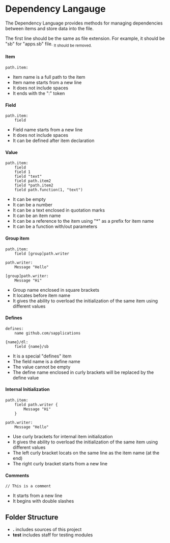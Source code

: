 # Dependency Langauge
The Dependency Language provides methods for managing dependencies between items and store data into the file.

The first line should be the same as file extension. For example, it should be "sb" for "apps.sb" file. <sub>It should be removed.</sub>
#### Item
```
path.item:
```
- Item name is a full path to the item
- Item name starts from a new line
- It does not include spaces 
- It ends with the ":" token
#### Field
```
path.item:
    field
```
- Field name starts from a new line
- It does not include spaces 
- It can be defined after item declaration
#### Value
```
path.item:
    field 
    field 1
    field "text"
    field path.item2
    field *path.item2
    field path.function(1, "text")
```
- It can be empty
- It can be a number
- It can be a text enclosed in quotation marks
- It can be an item name
- It can be a reference to the item using "*" as a prefix for item name
- It can be a function with/out parameters
#### Group item
```
path.item:
    field [group]path.writer
  
path.writer:
    Message "Hello"
	
[group]path.writer:
    Message "Hi"
```
- Group name enclosed in square brackets
- It locates before item name
- It gives the ability to overload the initialization of the same item using different values
#### Defines
```
defines:
    name github.com/sapplications
  
{name}/dl:
    field {name}/sb
```
- It is a special "defines" item
- The field name is a define name
- The value cannot be empty
- The define name enclosed in curly brackets will be replaced by the define value 
#### Internal Initialization
```
path.item:
    field path.writer {
        Message "Hi"
    }
  
path.writer:
    Message "Hello"
```
- Use curly brackets for internal item initialization
- It gives the ability to overload the initialization of the same item using different values
- The left curly bracket locats on the same line as the item name (at the end)
- The right curly bracket starts from a new line
#### Comments
```
// This is a comment
```
- It starts from a new line
- It begins with double slashes
## Folder Structure
- **.** includes sources of this project
- **test** includes staff for testing modules
